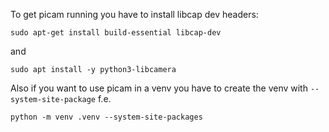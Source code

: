To get picam running you have to install libcap dev headers:

```sudo apt-get install build-essential libcap-dev```

and

```sudo apt install -y python3-libcamera```

Also if you want to use picam in a venv you have to create the venv with ```--system-site-package``` f.e.

```python -m venv .venv --system-site-packages```